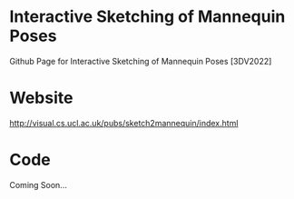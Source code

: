# Interactive Sketching of Mannequin Poses
Github Page for Interactive Sketching of Mannequin Poses [3DV2022]

# Website
http://visual.cs.ucl.ac.uk/pubs/sketch2mannequin/index.html

# Code
Coming Soon...
